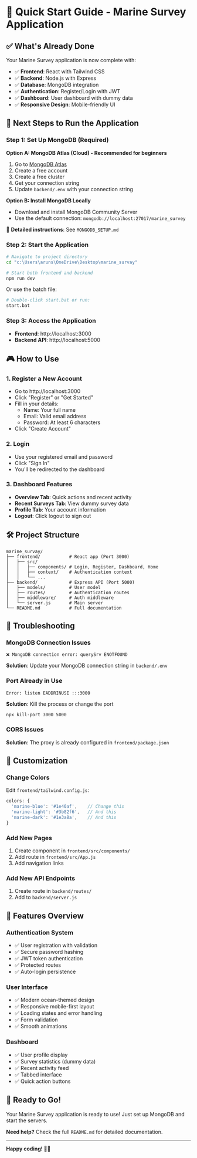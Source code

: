 # 🚀 Quick Start Guide - Marine Survey Application

## ✅ What's Already Done

Your Marine Survey application is now complete with:

- ✅ **Frontend**: React with Tailwind CSS
- ✅ **Backend**: Node.js with Express
- ✅ **Database**: MongoDB integration
- ✅ **Authentication**: Register/Login with JWT
- ✅ **Dashboard**: User dashboard with dummy data
- ✅ **Responsive Design**: Mobile-friendly UI

## 🎯 Next Steps to Run the Application

### Step 1: Set Up MongoDB (Required)

**Option A: MongoDB Atlas (Cloud) - Recommended for beginners**
1. Go to [MongoDB Atlas](https://www.mongodb.com/atlas)
2. Create a free account
3. Create a free cluster
4. Get your connection string
5. Update `backend/.env` with your connection string

**Option B: Install MongoDB Locally**
- Download and install MongoDB Community Server
- Use the default connection: `mongodb://localhost:27017/marine_survey`

📖 **Detailed instructions**: See `MONGODB_SETUP.md`

### Step 2: Start the Application

```bash
# Navigate to project directory
cd "c:\Users\aruns\OneDrive\Desktop\marine_survay"

# Start both frontend and backend
npm run dev
```

Or use the batch file:
```bash
# Double-click start.bat or run:
start.bat
```

### Step 3: Access the Application

- **Frontend**: http://localhost:3000
- **Backend API**: http://localhost:5000

## 🎮 How to Use

### 1. Register a New Account
- Go to http://localhost:3000
- Click "Register" or "Get Started"
- Fill in your details:
  - Name: Your full name
  - Email: Valid email address
  - Password: At least 6 characters
- Click "Create Account"

### 2. Login
- Use your registered email and password
- Click "Sign In"
- You'll be redirected to the dashboard

### 3. Dashboard Features
- **Overview Tab**: Quick actions and recent activity
- **Recent Surveys Tab**: View dummy survey data
- **Profile Tab**: Your account information
- **Logout**: Click logout to sign out

## 🛠️ Project Structure

```
marine_survay/
├── frontend/           # React app (Port 3000)
│   ├── src/
│   │   ├── components/ # Login, Register, Dashboard, Home
│   │   ├── context/    # Authentication context
│   │   └── ...
├── backend/            # Express API (Port 5000)
│   ├── models/         # User model
│   ├── routes/         # Authentication routes
│   ├── middleware/     # Auth middleware
│   └── server.js       # Main server
└── README.md           # Full documentation
```

## 🔧 Troubleshooting

### MongoDB Connection Issues
```
❌ MongoDB connection error: querySrv ENOTFOUND
```
**Solution**: Update your MongoDB connection string in `backend/.env`

### Port Already in Use
```
Error: listen EADDRINUSE :::3000
```
**Solution**: Kill the process or change the port
```bash
npx kill-port 3000 5000
```

### CORS Issues
**Solution**: The proxy is already configured in `frontend/package.json`

## 🎨 Customization

### Change Colors
Edit `frontend/tailwind.config.js`:
```javascript
colors: {
  'marine-blue': '#1e40af',    // Change this
  'marine-light': '#3b82f6',   // And this
  'marine-dark': '#1e3a8a',    // And this
}
```

### Add New Pages
1. Create component in `frontend/src/components/`
2. Add route in `frontend/src/App.js`
3. Add navigation links

### Add New API Endpoints
1. Create route in `backend/routes/`
2. Add to `backend/server.js`

## 📱 Features Overview

### Authentication System
- ✅ User registration with validation
- ✅ Secure password hashing
- ✅ JWT token authentication
- ✅ Protected routes
- ✅ Auto-login persistence

### User Interface
- ✅ Modern ocean-themed design
- ✅ Responsive mobile-first layout
- ✅ Loading states and error handling
- ✅ Form validation
- ✅ Smooth animations

### Dashboard
- ✅ User profile display
- ✅ Survey statistics (dummy data)
- ✅ Recent activity feed
- ✅ Tabbed interface
- ✅ Quick action buttons

## 🚀 Ready to Go!

Your Marine Survey application is ready to use! Just set up MongoDB and start the servers.

**Need help?** Check the full `README.md` for detailed documentation.

---

**Happy coding! 🌊⚓**